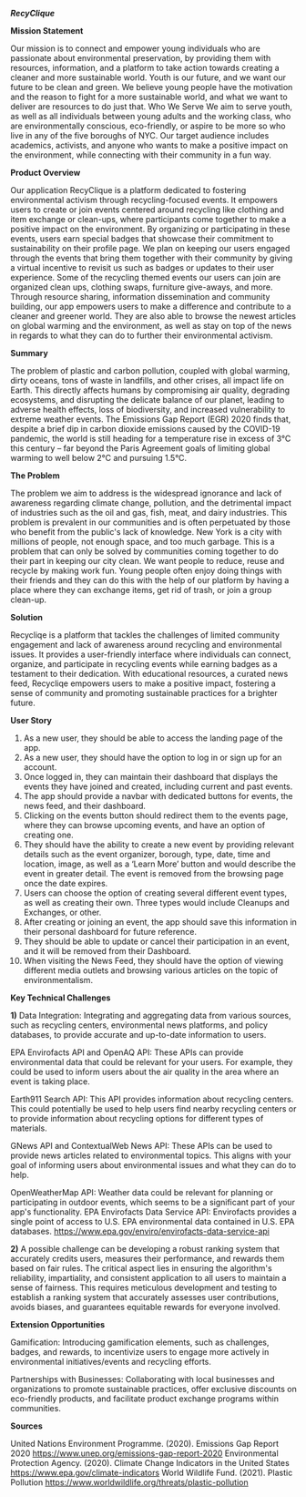 ***RecyClique***

**Mission Statement**

Our mission is to connect and empower young individuals who are passionate about environmental preservation, by providing them with resources, information, and a platform to take action towards creating a cleaner and more sustainable world. Youth is our future, and we want our future to be clean and green. We believe young people have the motivation and the reason to fight for a more sustainable world, and what we want to deliver are resources to do just that.
Who We Serve
We aim to serve youth, as well as all individuals between young adults and the working class, who are environmentally conscious, eco-friendly, or aspire to be more so who live in any of the five boroughs of NYC. Our target audience includes academics, activists, and anyone who wants to make a positive impact on the environment, while connecting with their community in a fun way.

**Product Overview**

Our application RecyClique is a platform dedicated to fostering environmental activism through recycling-focused events. It empowers users to create or join events centered around recycling like clothing and item exchange or clean-ups, where participants come together to make a positive impact on the environment. By organizing or participating in these events, users earn special badges that showcase their commitment to sustainability on their profile page. We plan on keeping our users engaged through the events that bring them together with their community by giving a virtual incentive to revisit us such as badges or updates to their user experience. Some of the recycling themed events our users can join are organized clean ups, clothing swaps, furniture give-aways, and more. Through resource sharing, information dissemination and community building, our app empowers users to make a difference and contribute to a cleaner and greener world. They are also able to browse the newest articles on global warming and the environment, as well as stay on top of the news in regards to what they can do to further their environmental activism. 

**Summary**

The problem of plastic and carbon pollution, coupled with global warming, dirty oceans, tons of waste in landfills, and other crises, all impact life on Earth. This directly affects humans by compromising air quality, degrading ecosystems, and disrupting the delicate balance of our planet, leading to adverse health effects, loss of biodiversity, and increased vulnerability to extreme weather events. The Emissions Gap Report (EGR) 2020 finds that, despite a brief dip in carbon dioxide emissions caused by the COVID-19 pandemic, the world is still heading for a temperature rise in excess of 3°C this century – far beyond the Paris Agreement goals of limiting global warming to well below 2°C and pursuing 1.5°C.

**The Problem**

The problem we aim to address is the widespread ignorance and lack of awareness regarding climate change, pollution, and the detrimental impact of industries such as the oil and gas, fish, meat, and dairy industries. This problem is prevalent in our communities and is often perpetuated by those who benefit from the public's lack of knowledge. New York is a city with millions of people, not enough space, and too much garbage. This is a problem that can only be solved by communities coming together to do their part in keeping our city clean. We want people to reduce, reuse and recycle by making work fun. Young people often enjoy doing things with their friends and they can do this with the help of our platform by having a place where they can exchange items, get rid of trash, or join a group clean-up.

**Solution**

Recycliqe is a platform that tackles the challenges of limited community engagement and lack of awareness around recycling and environmental issues. It provides a user-friendly interface where individuals can connect, organize, and participate in recycling events while earning badges as a testament to their dedication. With educational resources, a curated news feed, Recycliqe empowers users to make a positive impact, fostering a sense of community and promoting sustainable practices for a brighter future.

**User Story**

1) As a new user, they should be able to access the landing page of the app.
2) As a new user, they should have the option to log in or sign up for an account.
3) Once logged in, they can maintain their dashboard that displays the events they have joined and created, including current and past events.
4) The app should provide a navbar with dedicated buttons for events, the news feed, and their dashboard.
5) Clicking on the events button should redirect them to the events page, where they can browse upcoming events, and have an option of creating one.
6) They should have the ability to create a new event by providing relevant details such as the event organizer, borough, type, date, time and location, image, as well as a ‘Learn More’ button and would describe the event in greater detail. The event is removed from the browsing page once the date expires.
7) Users can choose the option of creating several different event types, as well as creating their own. Three types would include Cleanups and Exchanges, or other.
8) After creating or joining an event, the app should save this information in their personal dashboard for future reference.
9) They should be able to update or cancel their participation in an event, and it will be removed from their Dashboard.
10) When visiting the News Feed, they should have the option of viewing different media outlets and browsing various articles on the topic of environmentalism.

**Key Technical Challenges**

**1)** Data Integration: Integrating and aggregating data from various sources, such as recycling centers, environmental news platforms, and policy databases, to provide accurate and up-to-date information to users.

EPA Envirofacts API and OpenAQ API: These APIs can provide environmental data that could be relevant for your users. For example, they could be used to inform users about the air quality in the area where an event is taking place.

Earth911 Search API: This API provides information about recycling centers. This could potentially be used to help users find nearby recycling centers or to provide information about recycling options for different types of materials.

GNews API and ContextualWeb News API: These APIs can be used to provide news articles related to environmental topics. This aligns with your goal of informing users about environmental issues and what they can do to help.

OpenWeatherMap API: Weather data could be relevant for planning or participating in outdoor events, which seems to be a significant part of your app's functionality.
EPA Envirofacts Data Service API: Envirofacts provides a single point of access to U.S. EPA environmental data contained in U.S. EPA databases. https://www.epa.gov/enviro/envirofacts-data-service-api

**2)** A possible challenge can be developing a robust ranking system that accurately credits users, measures their performance, and rewards them based on fair rules. The critical aspect lies in ensuring the algorithm's reliability, impartiality, and consistent application to all users to maintain a sense of fairness. This requires meticulous development and testing to establish a ranking system that accurately assesses user contributions, avoids biases, and guarantees equitable rewards for everyone involved.

**Extension Opportunities**

Gamification: Introducing gamification elements, such as challenges, badges, and rewards, to incentivize users to engage more actively in environmental initiatives/events and recycling efforts.

Partnerships with Businesses: Collaborating with local businesses and organizations to promote sustainable practices, offer exclusive discounts on eco-friendly products, and facilitate product exchange programs within communities.

**Sources**

United Nations Environment Programme. (2020). Emissions Gap Report 2020 https://www.unep.org/emissions-gap-report-2020
Environmental Protection Agency. (2020). Climate Change Indicators in the United States https://www.epa.gov/climate-indicators
World Wildlife Fund. (2021). Plastic Pollution https://www.worldwildlife.org/threats/plastic-pollution
